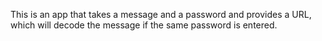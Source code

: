 This is an app that takes a message and a password and provides a URL, which will decode the message if the same password is entered.
